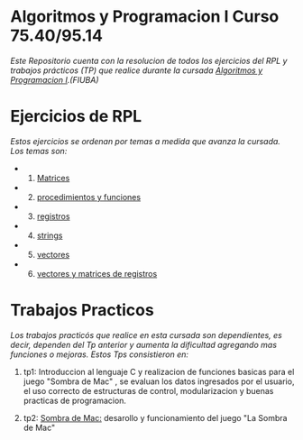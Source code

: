 # Algoritmos y Programacion I Curso 75.40/95.14

*Este Repositorio cuenta con la resolucion de todos los ejercicios del RPL y trabajos prácticos (TP) que realice durante la cursada [Algoritmos 
y Programacion I](https://algoritmos7540mendez.com.ar).(FIUBA)*

# Ejercicios de RPL

*Estos ejercicios se ordenan por temas a medida que avanza la cursada. Los temas son:*
   
   
   - 1) [Matrices](https://github.com/KarlaDuque9/algo1/tree/master/Ejercicios_Algo1/matrices) 
   - 2) [procedimientos y funciones](https://github.com/KarlaDuque9/algo1/tree/master/Ejercicios_Algo1/procedimientos%20y%20funciones)
   - 3) [registros](https://github.com/KarlaDuque9/algo1/tree/master/Ejercicios_Algo1/registros)
   - 4) [strings](https://github.com/KarlaDuque9/algo1/tree/master/Ejercicios_Algo1/strings)
   - 5) [vectores](https://github.com/KarlaDuque9/algo1/tree/master/Ejercicios_Algo1/vectores)
   - 6) [vectores y matrices de registros](https://github.com/KarlaDuque9/algo1/tree/master/Ejercicios_Algo1/vectores%20y%20matrices%20de%20registros)
   
    
# Trabajos Practicos

*Los trabajos practicós que realice en esta cursada son dependientes, es decir, dependen del Tp anterior y aumenta la dificultad agregando
mas funciones o mejoras. Estos Tps consistieron en:*

   1. tp1:  Introduccion al lenguaje C y realizacion de funciones basicas para el juego "Sombra de Mac" , se evaluan los datos ingresados por el usuario,
    el uso correcto de estructuras de control, modularizacion y buenas practicas de programacion.
    
   2. tp2: [Sombra de Mac:](https://github.com/KarlaDuque9/algo1/tree/master/trabajo_practico_algo1)  desarollo y funcionamiento del juego "La Sombra de Mac"
